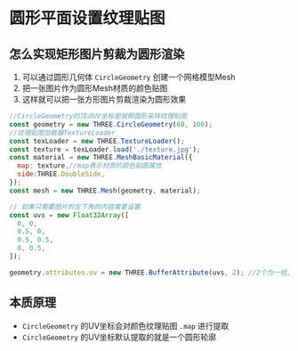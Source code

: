 # 圆形平面设置纹理贴图

## 怎么实现矩形图片剪裁为圆形渲染

1. 可以通过圆形几何体 `CircleGeometry` 创建一个网格模型Mesh
2. 把一张图片作为圆形Mesh材质的颜色贴图
3. 这样就可以把一张方形图片剪裁渲染为圆形效果

  ```js
  //CircleGeometry的顶点UV坐标是按照圆形采样纹理贴图
  const geometry = new THREE.CircleGeometry(60, 100);
  //纹理贴图加载器TextureLoader
  const texLoader = new THREE.TextureLoader();
  const texture = texLoader.load('./texture.jpg');
  const material = new THREE.MeshBasicMaterial({
    map: texture,//map表示材质的颜色贴图属性
    side:THREE.DoubleSide,
  });
  const mesh = new THREE.Mesh(geometry, material);
  ```

  ```js
  // 如果只需要图片的左下角的内容需要设置
  const uvs = new Float32Array([
    0, 0,
    0.5, 0,
    0.5, 0.5,
    0, 0.5,
  ]);

  geometry.attributes.uv = new THREE.BufferAttribute(uvs, 2); //2个为一组,表示一个顶点的纹理坐标
  ```

## 本质原理

+ `CircleGeometry` 的UV坐标会对颜色纹理贴图 `.map` 进行提取
+ `CircleGeometry` 的UV坐标默认提取的就是一个圆形轮廓
